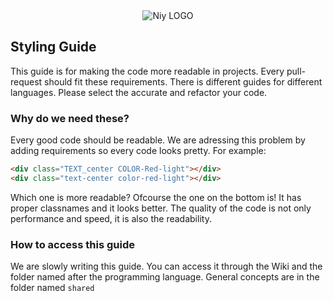 <div align="center">
	<image src="https://github.com/niyllc/.github/blob/main/profile/NIYLogo.png?raw=true" alt="Niy LOGO">
</div>

## Styling Guide

This guide is for making the code more readable in projects. Every pull-request should fit these requirements. There is different guides for different languages. Please select the accurate and refactor your code.

### Why do we need these?

Every good code should be readable. We are adressing this problem by adding requirements so every code looks pretty. For example:

```html
<div class="TEXT_center COLOR-Red-light"></div>
<div class="text-center color-red-light"></div> 
```

Which one is more readable? Ofcourse the one on the bottom is! It has proper classnames and it looks better. The quality of the code is not only performance and speed, it is also the readability.

### How to access this guide

We are slowly writing this guide. You can access it through the Wiki and the folder named after the programming language. General concepts are in the folder named `shared`
